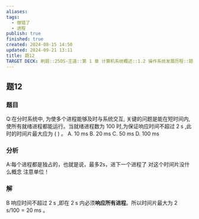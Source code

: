 ```yaml
---
aliases: 
tags:
  - 做错了
  - 进程
publish: true
finished: true
created: 2024-08-15 14:50
updated: 2024-09-21 13:11
title: 题12
TARGET DECK: 刷题::25OS-王道::第 1 章 计算机系统概述::1.2 操作系统发展历程::题12
---
```

## 题12
### 题目
Q:在分时系统中, 为使多个进程能够及时与系统交互, 关键的问题是能在短时间内, 使所有就绪进程都能运行。当就绪进程数为 100 时,为保证响应时间不超过 $2\mathrm{\;s}$ ,此时的时间片最大应为 ( ) 。
A. ${10}\mathrm{\;{ms}}$ B. ${20}\mathrm{\;{ms}}$ C. ${50}\mathrm{\;{ms}}$ D. ${100}\mathrm{\;{ms}}$
### 分析
A:每个进程都是独占的，也就是说，最多2s，进下一个进程了
对这个时间片没什么概念
注意单位！
### 解
B
响应时间不超过 $2\mathrm{\;s}$ ,即在 $2\mathrm{\;s}$ 内必须**响应所有进程**。所以时间片最大为 $2\mathrm{\;s}/{100} = {20}\mathrm{\;{ms}}$ 。
